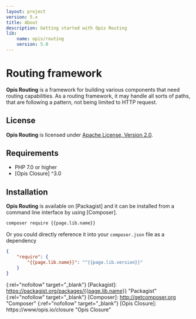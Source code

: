 ```yaml
---
layout: project
version: 5.x
title: About
description: Getting started with Opis Routing
lib: 
    name: opis/routing
    version: 5.0
---
```

# Routing framework

**Opis Routing** is a framework for building various components that need routing capabilities. 
As a routing framework, it may handle all sorts of paths, that are following a pattern, 
not being limited to HTTP request.

## License

**Opis Routing** is licensed under [Apache License, Version 2.0][apache_license].

## Requirements

* PHP 7.0 or higher
* [Opis Closure] ^3.0

## Installation

**Opis Routing** is available on [Packagist] and it can be installed from a 
command line interface by using [Composer]. 

```bash
composer require {{page.lib.name}}
```

Or you could directly reference it into your `composer.json` file as a dependency

```json
{
    "require": {
        "{{page.lib.name}}": "^{{page.lib.version}}"
    }
}
```


[apache_license]: http://www.apache.org/licenses/LICENSE-2.0 "Project license" 
{:rel="nofollow" target="_blank"}
[Packagist]: https://packagist.org/packages/{{page.lib.name}} "Packagist" 
{:rel="nofollow" target="_blank"}
[Composer]: http://getcomposer.org "Composer" 
{:ref="nofollow" target="_blank"}
[Opis Closure]: https://www/opis.io/closure "Opis Closure"